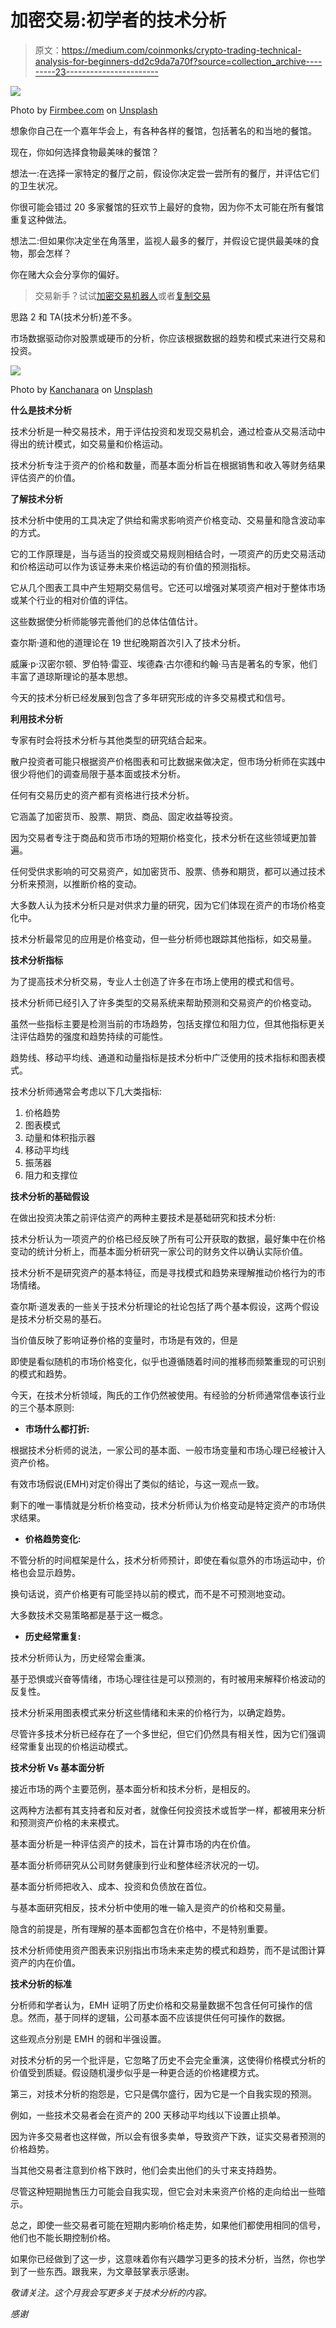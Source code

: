 # 加密交易:初学者的技术分析

> 原文：<https://medium.com/coinmonks/crypto-trading-technical-analysis-for-beginners-dd2c9da7a70f?source=collection_archive---------23----------------------->

![](img/ab2c59f09638460fd84ba59f456d9a46.png)

Photo by [Firmbee.com](https://unsplash.com/@firmbee?utm_source=medium&utm_medium=referral) on [Unsplash](https://unsplash.com?utm_source=medium&utm_medium=referral)

想象你自己在一个嘉年华会上，有各种各样的餐馆，包括著名的和当地的餐馆。

现在，你如何选择食物最美味的餐馆？

想法一:在选择一家特定的餐厅之前，假设你决定尝一尝所有的餐厅，并评估它们的卫生状况。

你很可能会错过 20 多家餐馆的狂欢节上最好的食物，因为你不太可能在所有餐馆重复这种做法。

想法二:但如果你决定坐在角落里，监视人最多的餐厅，并假设它提供最美味的食物，那会怎样？

你在赌大众会分享你的偏好。

> 交易新手？试试[加密交易机器人](/coinmonks/crypto-trading-bot-c2ffce8acb2a)或者[复制交易](/coinmonks/top-10-crypto-copy-trading-platforms-for-beginners-d0c37c7d698c)

思路 2 和 TA(技术分析)差不多。

市场数据驱动你对股票或硬币的分析，你应该根据数据的趋势和模式来进行交易和投资。

![](img/ece22fe0c8cb8e75601e03ad285c30f6.png)

Photo by [Kanchanara](https://unsplash.com/@kanchanara?utm_source=medium&utm_medium=referral) on [Unsplash](https://unsplash.com?utm_source=medium&utm_medium=referral)

**什么是技术分析**

技术分析是一种交易技术，用于评估投资和发现交易机会，通过检查从交易活动中得出的统计模式，如交易量和价格运动。

技术分析专注于资产的价格和数量，而基本面分析旨在根据销售和收入等财务结果评估资产的价值。

**了解技术分析**

技术分析中使用的工具决定了供给和需求影响资产价格变动、交易量和隐含波动率的方式。

它的工作原理是，当与适当的投资或交易规则相结合时，一项资产的历史交易活动和价格运动可以作为该证券未来价格运动的有价值的预测指标。

它从几个图表工具中产生短期交易信号。它还可以增强对某项资产相对于整体市场或某个行业的相对价值的评估。

这些数据使分析师能够完善他们的总体估值估计。

查尔斯·道和他的道理论在 19 世纪晚期首次引入了技术分析。

威廉·p·汉密尔顿、罗伯特·雷亚、埃德森·古尔德和约翰·马吉是著名的专家，他们丰富了道琼斯理论的基本思想。

今天的技术分析已经发展到包含了多年研究形成的许多交易模式和信号。

**利用技术分析**

专家有时会将技术分析与其他类型的研究结合起来。

散户投资者可能只根据资产价格图表和可比数据来做决定，但市场分析师在实践中很少将他们的调查局限于基本面或技术分析。

任何有交易历史的资产都有资格进行技术分析。

它涵盖了加密货币、股票、期货、商品、固定收益等投资。

因为交易者专注于商品和货币市场的短期价格变化，技术分析在这些领域更加普遍。

任何受供求影响的可交易资产，如加密货币、股票、债券和期货，都可以通过技术分析来预测，以推断价格的变动。

大多数人认为技术分析只是对供求力量的研究，因为它们体现在资产的市场价格变化中。

技术分析最常见的应用是价格变动，但一些分析师也跟踪其他指标，如交易量。

**技术分析指标**

为了提高技术分析交易，专业人士创造了许多在市场上使用的模式和信号。

技术分析师已经引入了许多类型的交易系统来帮助预测和交易资产的价格变动。

虽然一些指标主要是检测当前的市场趋势，包括支撑位和阻力位，但其他指标更关注评估趋势的强度和趋势持续的可能性。

趋势线、移动平均线、通道和动量指标是技术分析中广泛使用的技术指标和图表模式。

技术分析师通常会考虑以下几大类指标:

1.  价格趋势
2.  图表模式
3.  动量和体积指示器
4.  移动平均线
5.  振荡器
6.  阻力和支撑位

**技术分析的基础假设**

在做出投资决策之前评估资产的两种主要技术是基础研究和技术分析:

技术分析认为一项资产的价格已经反映了所有可公开获取的数据，最好集中在价格变动的统计分析上，而基本面分析研究一家公司的财务文件以确认实际价值。

技术分析不是研究资产的基本特征，而是寻找模式和趋势来理解推动价格行为的市场情绪。

查尔斯·道发表的一些关于技术分析理论的社论包括了两个基本假设，这两个假设是技术分析交易的基石。

当价值反映了影响证券价格的变量时，市场是有效的，但是

即使是看似随机的市场价格变化，似乎也遵循随着时间的推移而频繁重现的可识别的模式和趋势。

今天，在技术分析领域，陶氏的工作仍然被使用。有经验的分析师通常信奉该行业的三个基本原则:

*   **市场什么都打折:**

根据技术分析师的说法，一家公司的基本面、一般市场变量和市场心理已经被计入资产价格。

有效市场假说(EMH)对定价得出了类似的结论，与这一观点一致。

剩下的唯一事情就是分析价格变动，技术分析师认为价格变动是特定资产的市场供求结果。

*   **价格趋势变化:**

不管分析的时间框架是什么，技术分析师预计，即使在看似意外的市场运动中，价格也会显示趋势。

换句话说，资产价格更有可能坚持以前的模式，而不是不可预测地变动。

大多数技术交易策略都是基于这一概念。

*   **历史经常重复:**

技术分析师认为，历史经常会重演。

基于恐惧或兴奋等情绪，市场心理往往是可以预测的，有时被用来解释价格波动的反复性。

技术分析采用图表模式来分析这些情绪和未来的价格行为，以确定趋势。

尽管许多技术分析已经存在了一个多世纪，但它们仍然具有相关性，因为它们强调经常重复出现的价格运动模式。

**技术分析 Vs 基本面分析**

接近市场的两个主要范例，基本面分析和技术分析，是相反的。

这两种方法都有其支持者和反对者，就像任何投资技术或哲学一样，都被用来分析和预测资产价格的未来模式。

基本面分析是一种评估资产的技术，旨在计算市场的内在价值。

基本面分析师研究从公司财务健康到行业和整体经济状况的一切。

基本面分析师把收入、成本、投资和负债放在首位。

与基本面研究相反，技术分析中使用的唯一输入是资产的价格和交易量。

隐含的前提是，所有理解的基本面都包含在价格中，不是特别重要。

技术分析师使用资产图表来识别指出市场未来走势的模式和趋势，而不是试图计算资产的内在价值。

**技术分析的标准**

分析师和学者认为，EMH 证明了历史价格和交易量数据不包含任何可操作的信息。然而，基于同样的逻辑，公司基本面不应该提供任何可操作的数据。

这些观点分别是 EMH 的弱和半强设置。

对技术分析的另一个批评是，它忽略了历史不会完全重演，这使得价格模式分析的价值受到质疑。假设随机漫步似乎是一种更合适的价格建模方式。

第三，对技术分析的抱怨是，它只是偶尔盛行，因为它是一个自我实现的预测。

例如，一些技术交易者会在资产的 200 天移动平均线以下设置止损单。

因为许多交易者也这样做，所以会有很多卖单，导致资产下跌，证实交易者预测的价格趋势。

当其他交易者注意到价格下跌时，他们会卖出他们的头寸来支持趋势。

尽管这种短期抛售压力可能会自我实现，但它会对未来资产价格的走向给出一些暗示。

总之，即使一些交易者可能在短期内影响价格走势，如果他们都使用相同的信号，他们也不能长期控制价格。

如果你已经做到了这一步，这意味着你有兴趣学习更多的技术分析，当然，你也学到了一些东西。跟我来，为文章鼓掌表示感谢。

*敬请关注。这个月我会写更多关于技术分析的内容。*

*感谢*